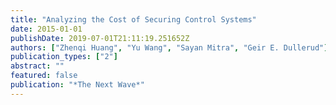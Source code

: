 ```yaml
---
title: "Analyzing the Cost of Securing Control Systems"
date: 2015-01-01
publishDate: 2019-07-01T21:11:19.251652Z
authors: ["Zhenqi Huang", "Yu Wang", "Sayan Mitra", "Geir E. Dullerud"]
publication_types: ["2"]
abstract: ""
featured: false
publication: "*The Next Wave*"
---
```


